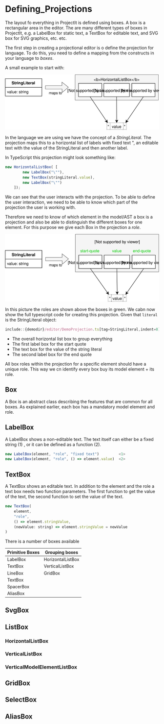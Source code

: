 # Defining_Projections

The layout fo everything in ProjectIt is defined using boxes.
A box is a rectangular area in the editor.
The are many different types of boxes in ProjectIt, e.g. a LabelBox for static text, a TextBox for editable text, and SVG box for SVG graphics, etc. etc.

The first step in creating a projectional editor is o define the projection for language.
To do this, you need to define a mapping from the constructs in your language to _boxes_.

A small example to start with:

![](../public/images/mapping-example-stringliteral.svg)

In the language we are using we have the concept of a _StringLiteral_.
The projection maps this to a horizontal list of labels with fixed text ",
an editable text with the value of the StringLiteral and then another label.

In TypeScript this projection might look something like:
```javascript
new HorizontalListBox( [
        new LabelBox("\""),
        new TextBox(stringLiteral.value),
        new LabelBox("\"")
    ]);
```

We can see that the user interacts with the projection.
To be able to define the user interaction, we need to be able to know
which part of the projection the user is working with.

Therefore we need to know of which element in the model/AST a box is a projection
and also be able to distinguish the different boxes for one element.
For this purpose we give each Box in the projection a _role_.

![](../public/images/mapping-example-stringliteral-with-roles.svg)

In this picture the roles are shown above the boxes in green.
We cabn now show the full typescript code for creating this projection.
Given  that `literal` is the StringLiteral object:

```javascript
include::{demodir}/editor/DemoProjection.ts[tag=StringLiteral,indent=0]
```

- The overall horizontal list box to group everything
- The first label box for the start quote
- The text box for the value of the string literal
- The second label box for the end quote

All box roles within the projection for a specific element should have a unique role.
This way we cn identify every box buy its model element + its role.

## Box
A Box is an abstract class describing the features that are common for all boxes.
As explained earlier, each box has a mandatory model element and role.

## LabelBox
A LabelBox shows a non-editable text.
The text itself can either be a fixed string (1) ,  or it can be defined as a function (2).

```javascript
new LabelBox(element, "role", "fixed text")         <1>
new LabelBox(element, "role", () => element.value)  <2>
```

## TextBox
A TextBox shows an editable text.
In addition to the element and the role a text box needs two function parameters.
The first function to get the value of the text,
the second function to set the value of the text.

```javascript
new TextBox(
    element,
    "role",
    () => element.stringValue,
    (newValue: string) => element.stringValue = newValue
)
```


There is a number of boxes available

| Primitive Boxes | Grouping boxes    |
|-----------------|-------------------|
| LabelBox        | HorizontalListBox |
| TextBox         | VerticalListBox   |
| LineBox         | GridBox           |
| TextBox         |                   |
| SpacerBox       |                   |
| AliasBox        |                   |


## SvgBox

## ListBox

### HorizontalListBox

### VerticalListBox

### VerticalModelElementListBox

## GridBox

## SelectBox

## AliasBox
